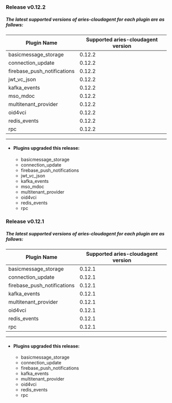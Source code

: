 ### Release v0.12.2
##### The latest supported versions of aries-cloudagent for each plugin are as follows:

| Plugin Name | Supported aries-cloudagent version |
| --- | --- |
|basicmessage_storage | 0.12.2|
|connection_update | 0.12.2|
|firebase_push_notifications | 0.12.2|
|jwt_vc_json | 0.12.2|
|kafka_events | 0.12.2|
|mso_mdoc | 0.12.2|
|multitenant_provider | 0.12.2|
|oid4vci | 0.12.2|
|redis_events | 0.12.2|
|rpc | 0.12.2|
***
 - #### Plugins upgraded this release: 
	 - basicmessage_storage 
	 - connection_update 
	 - firebase_push_notifications 
	 - jwt_vc_json 
	 - kafka_events 
	 - mso_mdoc 
	 - multitenant_provider 
	 - oid4vci 
	 - redis_events 
	 - rpc 
### Release v0.12.1
##### The latest supported versions of aries-cloudagent for each plugin are as follows:

| Plugin Name | Supported aries-cloudagent version |
| --- | --- |
|basicmessage_storage | 0.12.1|
|connection_update | 0.12.1|
|firebase_push_notifications | 0.12.1|
|kafka_events | 0.12.1|
|multitenant_provider | 0.12.1|
|oid4vci | 0.12.1|
|redis_events | 0.12.1|
|rpc | 0.12.1|
***
 - #### Plugins upgraded this release: 
	 - basicmessage_storage 
	 - connection_update 
	 - firebase_push_notifications 
	 - kafka_events 
	 - multitenant_provider 
	 - oid4vci 
	 - redis_events 
	 - rpc 
